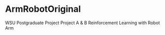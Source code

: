 # ArmRobotOriginal
  WSU Postgraduate Project Project A & B    Reinforcement Learning with Robot Arm
